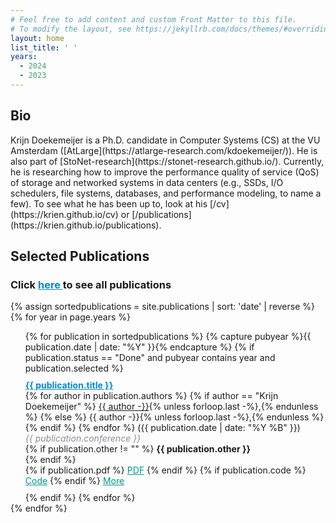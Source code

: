```yaml
---
# Feel free to add content and custom Front Matter to this file.
# To modify the layout, see https://jekyllrb.com/docs/themes/#overriding-theme-defaults
layout: home
list_title: ' '
years:
  - 2024
  - 2023
---
```

<link rel="icon" href="{{ "./favicon-32x32.png" | relative_url }}" type="image/x-icon">

<h2> Bio </h2>
Krijn Doekemeijer is a Ph.D. candidate in Computer Systems (CS) at the VU Amsterdam ([AtLarge](https://atlarge-research.com/kdoekemeijer/)). He is also part of [StoNet-research](https://stonet-research.github.io/).
Currently, he is researching how to improve the performance quality of service (QoS) of storage and networked systems in data centers (e.g., SSDs, I/O schedulers, file systems, databases, and performance modeling, to name a few). To see what he has been up to, look at his [/cv](https://krien.github.io/cv) or [/publications](https://krien.github.io/publications).

<h2> Selected Publications </h2>
<h3>Click <a href="./publications" style="color:#0089cf"> here </a> to see all publications</h3>
<ul style="list-style: none; padding-left: 0;display:table-row;">
  {% assign sortedpublications = site.publications | sort: 'date' | reverse %}
  {% for year in page.years %}
    <ul style="list-style-type: none;">
    {% for publication in sortedpublications %}
        {% capture pubyear %}{{ publication.date | date: "%Y" }}{% endcapture %}
        {% if publication.status == "Done" and pubyear contains year and publication.selected %}
            <li style="margin-top: 10px; margin-bottom: 10px;">
                <b><a href="{{ publication.pdf }}" style="color:#0089cf">{{ publication.title }}</a></b> <br>
                {% for author in publication.authors %}
                  {% if author == "Krijn Doekemeijer" %}
                    <u>{{ author -}}</u>{% unless forloop.last -%},{% endunless %}
                  {% else %}
                    {{ author -}}{% unless forloop.last -%},{% endunless %}
                  {% endif %}
                {% endfor %}
                ({{ publication.date | date: "%Y %B" }}) <br>
                <i style="color:#868e96">{{ publication.conference }}</i> <br>
                {% if publication.other != "" %}
                  <b> {{ publication.other }} </b><br>
                {% endif %}
                <div style="word-space: 10px;">
                  {% if publication.pdf %}
                    <a href="{{ publication.pdf }}" style="color:#009988">PDF</a>
                  {% endif %}
                  {% if publication.code %}
                    <a href="{{ publication.code }}" style="color:#009988">Code</a>
                  {% endif %}
                  <a href="{{ publication.url }}" style="color:#009988">More</a>
                </div>
            </li>
        {% endif %}
    {% endfor %}
    </ul>
  {% endfor %}
</ul>
